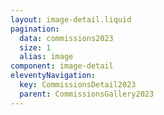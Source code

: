 ```yaml
---
layout: image-detail.liquid
pagination:
  data: commissions2023
  size: 1
  alias: image
component: image-detail
eleventyNavigation:
  key: CommissionsDetail2023
  parent: CommissionsGallery2023
---
```

